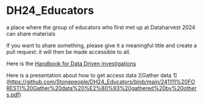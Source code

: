 # DH24_Educators
a place where the group of educators who first met up at Dataharvest 2024 can share materials

If you want to share something, please give it a meaningful title and create a pull request: it will then be made accessible to all. 

Here is the [Handbook for Data Driven investigations](https://github.com/Stonepeople/DH24_Educators/blob/main/DDI_handbook.pdf)

Here is a presentation about how to get access data ][Gather data 1] (https://github.com/Stonepeople/DH24_Educators/blob/main/241111%20FORESTI%20Gather%20data%20%E2%80%93%20gathered%20by%20others.pdf)
